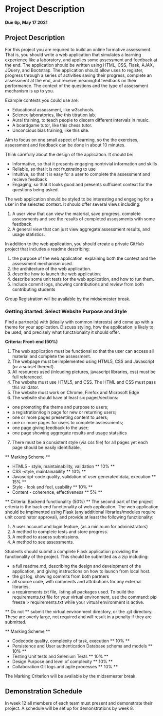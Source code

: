 # Project Description
**Due 6p, May 17 2021**
## Project Description

For this project you are required to build an online formative assessment. That is, you should write a web application that simulates a learning experience like a laboratory, and applies some assessment and feedback at the end. The application should be written using HTML, CSS, Flask, AJAX, JQuery, and Bootstrap. The application should allow uses to register, progress through a series of activities saving their progress, complete an assessment at the end, and receive meaningful feedback on their performance. The context of the questions and the type of assessment mechanism is up to you.

Example contexts you could use are:
* Educational assessment, like w3schools.
* Science laboratories, like this titration lab.
* Aural training, to teach people to discern different intervals in music.
* A boardgame tutor, like this chess tutor.
* Unconcious bias training, like this site.

Aim to focus on one small aspect of learning, so the the exercises, assessment and feedback can be done in about 10 minutes.

Think carefully about the design of the application. It should be:
* Informative, so that it presents engaging nontrivial information and skills
* Reliable, so that it is not frustrating to use
* Intuitive, so that it is easy for a user to complete the assessment and recieve feedback
* Engaging, so that it looks good and presents sufficient context for the questions being asked.

The web application should be styled to be interesting and engaging for a user in the selected context. It should offer several views including:
1. A user view that can view the material, save progress, complete assessments and see the results of completed assessments with some feedback.
2. A general view that can just view aggregate assessment results, and usage statistics.

In addition to the web application, you should create a private GitHub project that includes a readme describing:
1. the purpose of the web application, explaining both the context and the assessment mechanism used.
2. the architecture of the web application.
3. describe how to launch the web application.
4. describe some unit tests for the web application, and how to run them.
5. Include commit logs, showing contributions and review from both contributing students

Group Registration will be available by the midsemester break.
### Getting Started: Select Website Purpose and Style

Find a partner(s) with (ideally with common interests) and come up with a theme for your application. Discuss styling, how the application is likely to be used, and precisely what functaionality it should offer.

**Criteria: Front-end (50%)**
1. The web application must be functional so that the user can access all material and complete the assessment.
2. The webpage must be implemented using HTML5, CSS and Javascript (or a subset thereof).
3. All resources used (inlcuding pictures, javascript libraries, css) must be full referenced.
4. The website must use HTML5, and CSS. The HTML and CSS must pass this validator.
5. The website must work on Chrome, Firefox and Microsoft Edge
6. The website should have at least six pages/sections:
  * one promoting the theme and purpose to users;
  * a registration/login page for new or returning users;
  * one or more pages presenting content to users;
  * one or more pages for users to complete assessments;
  * one page giving feedback to the user;
  * one page showing aggregate results and usage statsitics
7. There must be a consistent style (via css file) for all pages yet each page should be easily identifiable.

** Marking Scheme **
* HTML5 - style, maintainability, validation ** 10% **
* CSS -style, maintainability ** 10% **
* Javascript-code quality, validation of user generated data, execution ** 15% **
* Style - look and feel, usability ** 10% **
* Content - coherence, effectiveness ** 5% **

** Criteria: Backend functionality (50%) **
The second part of the project criteria is the back end functionality of web application. The web application should be implmented using Flask (any additional libraries/modules require unit coordinator approval), and provide at least the following functionality:
1. A user account and login feature, (as a minimum for administrators)
2. A method to complete tests and store progress.
3. A method to assess submissions.
4. A method to see assessments.

Students should submit a complete Flask application providing the functionality of the project. This should be submitted as a zip including:
* a full readme.md, describing the design and development of the application, and giving instructions on how to launch from local host.
* the git log, showing commits from both partners
* all source code, with comments and attributions for any external libraries.
* a requirements.txt file, listing all packages used. To build the requirements.txt file for your virtual environment, use the command: pip freeze > requirements.txt while your virtual environment is active.

** Do not ** submit the virtual environment directory, or the .git directory. These are overly large, not required and will result in a penalty if they are submitted.

** Marking Scheme **
* Codecode quality, complexity of task, execution ** 10% **
* Persistence and User authentication Database schema and models ** 10% **
* Testing Unit tests and Selenium Tests ** 10% **
* Design Purpose and level of complexity ** 10% **
* Collaboration Git logs and agile processes ** 10% **

The Marking Criterion will be available by the midsemester break.

## Demonstration Schedule
In week 12 all members of each team must present and demonstrate their project. A schedule will be set up for demonstrations by week 8.
